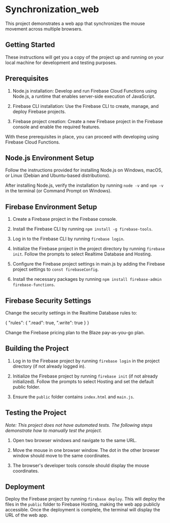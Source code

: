 # Synchronization_web

This project demonstrates a web app that synchronizes the mouse movement across multiple browsers.

## Getting Started

These instructions will get you a copy of the project up and running on your local machine for development and testing purposes.

## Prerequisites

1. Node.js installation: Develop and run Firebase Cloud Functions using Node.js, a runtime that enables server-side execution of JavaScript.

2. Firebase CLI installation: Use the Firebase CLI to create, manage, and deploy Firebase projects.

3. Firebase project creation: Create a new Firebase project in the Firebase console and enable the required features.

With these prerequisites in place, you can proceed with developing using Firebase Cloud Functions.

## Node.js Environment Setup

Follow the instructions provided for installing Node.js on Windows, macOS, or Linux (Debian and Ubuntu-based distributions).

After installing Node.js, verify the installation by running `node -v` and `npm -v` in the terminal (or Command Prompt on Windows).

## Firebase Environment Setup

1. Create a Firebase project in the Firebase console.

2. Install the Firebase CLI by running `npm install -g firebase-tools`.

3. Log in to the Firebase CLI by running `firebase login`.

4. Initialize the Firebase project in the project directory by running `firebase init`. Follow the prompts to select Realtime Database and Hosting.

5. Configure the Firebase project settings in main.js by adding the Firebase project settings to `const firebaseConfig`.

6. Install the necessary packages by running `npm install firebase-admin firebase-functions`.

## Firebase Security Settings

Change the security settings in the Realtime Database rules to:

{
"rules": {
".read": true,
".write": true
}
}


Change the Firebase pricing plan to the Blaze pay-as-you-go plan.

## Building the Project

1. Log in to the Firebase project by running `firebase login` in the project directory (if not already logged in).

2. Initialize the Firebase project by running `firebase init` (if not already initialized). Follow the prompts to select Hosting and set the default public folder.

3. Ensure the `public` folder contains `index.html` and `main.js`.

## Testing the Project

*Note: This project does not have automated tests. The following steps demonstrate how to manually test the project.*

1. Open two browser windows and navigate to the same URL.

2. Move the mouse in one browser window. The dot in the other browser window should move to the same coordinates.

3. The browser's developer tools console should display the mouse coordinates.

## Deployment

Deploy the Firebase project by running `firebase deploy`. This will deploy the files in the `public` folder to Firebase Hosting, making the web app publicly accessible. Once the deployment is complete, the terminal will display the URL of the web app.


